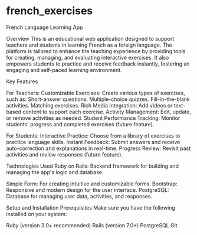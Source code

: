 # french_exercises

French Language Learning App

Overview
This is an educational web application designed to support teachers and students in learning French as a foreign language. The platform is tailored to enhance the teaching experience by providing tools for creating, managing, and evaluating interactive exercises. It also empowers students to practice and receive feedback instantly, fostering an engaging and self-paced learning environment.

Key Features

For Teachers:
Customizable Exercises: Create various types of exercises, such as:
Short-answer questions.
Multiple-choice quizzes.
Fill-in-the-blank activities.
Matching exercises.
Rich Media Integration: Add videos or text-based content to support each exercise.
Activity Management: Edit, update, or remove activities as needed.
Student Performance Tracking: Monitor students' progress and completed exercises (future feature).

For Students:
Interactive Practice: Choose from a library of exercises to practice language skills.
Instant Feedback: Submit answers and receive auto-correction and explanations in real-time.
Progress Review: Revisit past activities and review responses (future feature).

Technologies Used
Ruby on Rails: Backend framework for building and managing the app's logic and database.

Simple Form: For creating intuitive and customizable forms.
Bootstrap: Responsive and modern design for the user interface.
PostgreSQL: Database for managing user data, activities, and responses.

Setup and Installation
Prerequisites
Make sure you have the following installed on your system:

Ruby (version 3.0+ recommended)
Rails (version 7.0+)
PostgreSQL
Git
